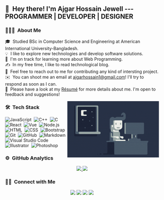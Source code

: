 ## 👋 &nbsp;Hey there! I'm Ajgar Hossain Jewell --- PROGRAMMER | DEVELOPER | DESIGNER 

### 👨🏻‍💻 &nbsp;About Me

🎓 &nbsp;Studied BSc in Computer Science and Engineering at American International University-Bangladesh.\
💡 &nbsp;I like to explore new technologies and develop software solutions.\
🌱 &nbsp;I'm on track for learning more about Web Programming.\
✍️ &nbsp;In my free time, I like to read technological blog.\
💬 &nbsp;Feel free to reach out to me for contributing any kind of intersting project.\
✉️ &nbsp;You can shoot me an email at ajgarhossain1@gmail.com! I'll try to respond as soon as I can.\
📄 &nbsp;Please have a look at my [Résumé](https://drive.google.com/file/d/1DxDC5Kj48-U2NdeHY_SIe_dmuiDP_NlZ/view) for more details about me. I'm open to feedback and suggestions!

<img alt="Night Coding" src="https://raw.githubusercontent.com/AVS1508/AVS1508/master/assets/Night-Coding.gif" align="right"/>

### 🛠 &nbsp;Tech Stack

![JavaScript](https://img.shields.io/badge/-JavaScript-333333?style=flat&logo=javascript)&nbsp;
![C++](https://img.shields.io/badge/-C++-333333?style=flat&logo=C%2B%2B&logoColor=00599C)&nbsp;
![C](https://img.shields.io/badge/-C-333333?style=flat&logo=C&logoColor=A8B9CC)&nbsp;\
![React](https://img.shields.io/badge/-React-333333?style=flat&logo=react)&nbsp;
![Vue](https://img.shields.io/badge/-Vue-333333?style=flat&logo=vuedotjs&logoColor=fff)&nbsp;
![Node.js](https://img.shields.io/badge/-Node.js-333333?style=flat&logo=node.js)&nbsp;\
![HTML](https://img.shields.io/badge/-HTML-333333?style=flat&logo=HTML5)&nbsp;
![CSS](https://img.shields.io/badge/-CSS-333333?style=flat&logo=CSS3&logoColor=1572B6)&nbsp;
![Bootstrap](https://img.shields.io/badge/-Bootstrap-333333?style=flat&logo=bootstrap&logoColor=563D7C)\
![Git](https://img.shields.io/badge/-Git-333333?style=flat&logo=git)&nbsp;
![GitHub](https://img.shields.io/badge/-GitHub-333333?style=flat&logo=github)&nbsp;
![Markdown](https://img.shields.io/badge/-Markdown-333333?style=flat&logo=markdown)\
![Visual Studio Code](https://img.shields.io/badge/-Visual%20Studio%20Code-333333?style=flat&logo=visual-studio-code&logoColor=007ACC)&nbsp;\
![Illustrator](https://img.shields.io/badge/-Illustrator-333333?style=flat&logo=adobe-illustrator)&nbsp;
![Photoshop](https://img.shields.io/badge/-Photoshop-333333?style=flat&logo=adobe-photoshop)&nbsp;

### ⚙️ &nbsp;GitHub Analytics

<p align="center">
<a href="https://github.com/mdajgarhossain">
  <img height="160em" src="https://github-readme-stats-eight-theta.vercel.app/api?username=mdajgarhossain&show_icons=true&theme=vue-dark&include_all_commits=true&count_private=true" />
  <img height="160em" src="https://github-readme-stats-eight-theta.vercel.app/api/top-langs/?username=mdajgarhossain&layout=compact&exclude_lang=java+r&theme=vue-dark" />
</a>
</p>

### 🤝🏻 &nbsp;Connect with Me

<p align="center">
<a href="https://mdajgarhossain.github.io/myPortfolio"><img src="https://img.shields.io/badge/-mdajgarhossain.github.io-3423A6?style=flat-square&logo=Google-Chrome&logoColor=white"/></a>
<a href="https://linkedin.com/in/mdajgarhossain"><img src="https://img.shields.io/badge/-Ajgar%20Hossain%20Jewel-0077B5?style=flat-square&logo=Linkedin&logoColor=white"/></a>
<a href="mailto:ajgarhossain1@gmail.com"><img src="https://img.shields.io/badge/-ajgarhossain1@gmail.com-D14836?style=flat-square&logo=Gmail&logoColor=white"/></a>
<a href="https://facebook.com/ajgar.jewel"><img src="https://img.shields.io/badge/-@ajgar.jewel-1877F2?style=flat-square&logo=Facebook&logoColor=white"/></a>
</p>
